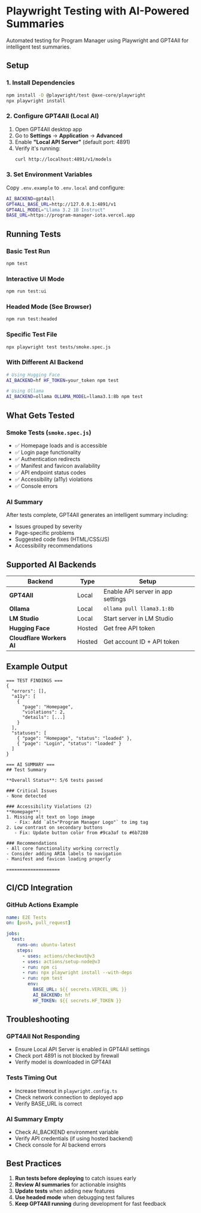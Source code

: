 # Playwright Testing with AI-Powered Summaries

Automated testing for Program Manager using Playwright and GPT4All for intelligent test summaries.

## Setup

### 1. Install Dependencies

```bash
npm install -D @playwright/test @axe-core/playwright
npx playwright install
```

### 2. Configure GPT4All (Local AI)

1. Open GPT4All desktop app
2. Go to **Settings** → **Application** → **Advanced**
3. Enable **"Local API Server"** (default port: 4891)
4. Verify it's running:
   ```bash
   curl http://localhost:4891/v1/models
   ```

### 3. Set Environment Variables

Copy `.env.example` to `.env.local` and configure:

```bash
AI_BACKEND=gpt4all
GPT4ALL_BASE_URL=http://127.0.0.1:4891/v1
GPT4ALL_MODEL="Llama 3.2 1B Instruct"
BASE_URL=https://program-manager-iota.vercel.app
```

## Running Tests

### Basic Test Run
```bash
npm test
```

### Interactive UI Mode
```bash
npm run test:ui
```

### Headed Mode (See Browser)
```bash
npm run test:headed
```

### Specific Test File
```bash
npx playwright test tests/smoke.spec.js
```

### With Different AI Backend
```bash
# Using Hugging Face
AI_BACKEND=hf HF_TOKEN=your_token npm test

# Using Ollama
AI_BACKEND=ollama OLLAMA_MODEL=llama3.1:8b npm test
```

## What Gets Tested

### Smoke Tests (`smoke.spec.js`)
- ✅ Homepage loads and is accessible
- ✅ Login page functionality
- ✅ Authentication redirects
- ✅ Manifest and favicon availability
- ✅ API endpoint status codes
- ✅ Accessibility (a11y) violations
- ✅ Console errors

### AI Summary
After tests complete, GPT4All generates an intelligent summary including:
- Issues grouped by severity
- Page-specific problems
- Suggested code fixes (HTML/CSS/JS)
- Accessibility recommendations

## Supported AI Backends

| Backend | Type | Setup |
|---------|------|-------|
| **GPT4All** | Local | Enable API server in app settings |
| **Ollama** | Local | `ollama pull llama3.1:8b` |
| **LM Studio** | Local | Start server in LM Studio |
| **Hugging Face** | Hosted | Get free API token |
| **Cloudflare Workers AI** | Hosted | Get account ID + API token |

## Example Output

```
=== TEST FINDINGS ===
{
  "errors": [],
  "a11y": [
    {
      "page": "Homepage",
      "violations": 2,
      "details": [...]
    }
  ],
  "statuses": [
    { "page": "Homepage", "status": "loaded" },
    { "page": "Login", "status": "loaded" }
  ]
}

=== AI SUMMARY ===
## Test Summary

**Overall Status**: 5/6 tests passed

### Critical Issues
- None detected

### Accessibility Violations (2)
**Homepage**:
1. Missing alt text on logo image
   - Fix: Add `alt="Program Manager Logo"` to img tag
2. Low contrast on secondary buttons
   - Fix: Update button color from #9ca3af to #6b7280

### Recommendations
- All core functionality working correctly
- Consider adding ARIA labels to navigation
- Manifest and favicon loading properly

====================
```

## CI/CD Integration

### GitHub Actions Example
```yaml
name: E2E Tests
on: [push, pull_request]

jobs:
  test:
    runs-on: ubuntu-latest
    steps:
      - uses: actions/checkout@v3
      - uses: actions/setup-node@v3
      - run: npm ci
      - run: npx playwright install --with-deps
      - run: npm test
        env:
          BASE_URL: ${{ secrets.VERCEL_URL }}
          AI_BACKEND: hf
          HF_TOKEN: ${{ secrets.HF_TOKEN }}
```

## Troubleshooting

### GPT4All Not Responding
- Ensure Local API Server is enabled in GPT4All settings
- Check port 4891 is not blocked by firewall
- Verify model is downloaded in GPT4All

### Tests Timing Out
- Increase timeout in `playwright.config.ts`
- Check network connection to deployed app
- Verify BASE_URL is correct

### AI Summary Empty
- Check AI_BACKEND environment variable
- Verify API credentials (if using hosted backend)
- Check console for AI backend errors

## Best Practices

1. **Run tests before deploying** to catch issues early
2. **Review AI summaries** for actionable insights
3. **Update tests** when adding new features
4. **Use headed mode** when debugging test failures
5. **Keep GPT4All running** during development for fast feedback
